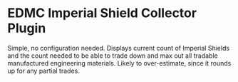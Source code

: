 # EDMC Imperial Shield Collector Plugin

Simple, no configuration needed. Displays current count of Imperial Shields and the count needed to be able to trade down and max out all tradable manufactured engineering materials. Likely to over-estimate, since it rounds up for any partial trades.
